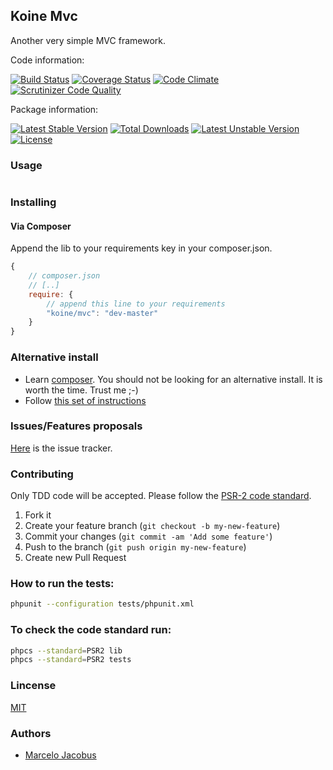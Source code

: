 Koine Mvc
-----------------

Another very simple MVC framework.

Code information:

[![Build Status](https://travis-ci.org/koinephp/Mvc.png?branch=master)](https://travis-ci.org/koinephp/Mvc)
[![Coverage Status](https://coveralls.io/repos/koinephp/Mvc/badge.png?branch=master)](https://coveralls.io/r/koinephp/Mvc?branch=master)
[![Code Climate](https://codeclimate.com/github/koinephp/Mvc.png)](https://codeclimate.com/github/koinephp/Mvc)
[![Scrutinizer Code Quality](https://scrutinizer-ci.com/g/koinephp/Mvc/badges/quality-score.png?b=master)](https://scrutinizer-ci.com/g/koinephp/Mvc/?branch=master)

Package information:

[![Latest Stable Version](https://poser.pugx.org/koine/mvc/v/stable.svg)](https://packagist.org/packages/koine/mvc)
[![Total Downloads](https://poser.pugx.org/koine/mvc/downloads.svg)](https://packagist.org/packages/koine/mvc)
[![Latest Unstable Version](https://poser.pugx.org/koine/mvc/v/unstable.svg)](https://packagist.org/packages/koine/mvc)
[![License](https://poser.pugx.org/koine/mvc/license.svg)](https://packagist.org/packages/koine/mvc)

### Usage

```php
```

### Installing

#### Via Composer
Append the lib to your requirements key in your composer.json.

```javascript
{
    // composer.json
    // [..]
    require: {
        // append this line to your requirements
        "koine/mvc": "dev-master"
    }
}
```

### Alternative install
- Learn [composer](https://getcomposer.org). You should not be looking for an alternative install. It is worth the time. Trust me ;-)
- Follow [this set of instructions](#installing-via-composer)

### Issues/Features proposals

[Here](https://github.com/koinephp/mvc/issues) is the issue tracker.

### Contributing

Only TDD code will be accepted. Please follow the [PSR-2 code standard](https://github.com/php-fig/fig-standards/blob/master/accepted/PSR-2-coding-style-guide.md).

1. Fork it
2. Create your feature branch (`git checkout -b my-new-feature`)
3. Commit your changes (`git commit -am 'Add some feature'`)
4. Push to the branch (`git push origin my-new-feature`)
5. Create new Pull Request

### How to run the tests:

```bash
phpunit --configuration tests/phpunit.xml
```

### To check the code standard run:

```bash
phpcs --standard=PSR2 lib
phpcs --standard=PSR2 tests
```

### Lincense
[MIT](MIT-LICENSE)

### Authors

- [Marcelo Jacobus](https://github.com/mjacobus)
